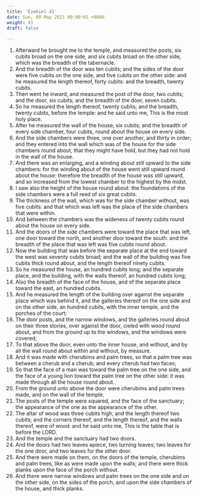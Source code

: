 ```yaml
---
title: 'Ezekiel 41'
date: Sun, 09 May 2021 00:00:01 +0000
weight: 41
draft: false
  
---
```


1. Afterward he brought me to the temple, and measured the posts, six cubits broad on the one side, and six cubits broad on the other side, which was the breadth of the tabernacle.
2. And the breadth of the door was ten cubits; and the sides of the door were five cubits on the one side, and five cubits on the other side: and he measured the length thereof, forty cubits: and the breadth, twenty cubits.
3. Then went he inward, and measured the post of the door, two cubits; and the door, six cubits; and the breadth of the door, seven cubits.
4. So he measured the length thereof, twenty cubits; and the breadth, twenty cubits, before the temple: and he said unto me, This is the most holy place.
5. After he measured the wall of the house, six cubits; and the breadth of every side chamber, four cubits, round about the house on every side.
6. And the side chambers were three, one over another, and thirty in order; and they entered into the wall which was of the house for the side chambers round about, that they might have hold, but they had not hold in the wall of the house.
7. And there was an enlarging, and a winding about still upward to the side chambers: for the winding about of the house went still upward round about the house: therefore the breadth of the house was still upward, and so increased from the lowest chamber to the highest by the midst.
8. I saw also the height of the house round about: the foundations of the side chambers were a full reed of six great cubits.
9. The thickness of the wall, which was for the side chamber without, was five cubits: and that which was left was the place of the side chambers that were within.
10. And between the chambers was the wideness of twenty cubits round about the house on every side.
11. And the doors of the side chambers were toward the place that was left, one door toward the north, and another door toward the south: and the breadth of the place that was left was five cubits round about.
12. Now the building that was before the separate place at the end toward the west was seventy cubits broad; and the wall of the building was five cubits thick round about, and the length thereof ninety cubits.
13. So he measured the house, an hundred cubits long; and the separate place, and the building, with the walls thereof, an hundred cubits long;
14. Also the breadth of the face of the house, and of the separate place toward the east, an hundred cubits.
15. And he measured the length of the building over against the separate place which was behind it, and the galleries thereof on the one side and on the other side, an hundred cubits, with the inner temple, and the porches of the court;
16. The door posts, and the narrow windows, and the galleries round about on their three stories, over against the door, cieled with wood round about, and from the ground up to the windows, and the windows were covered;
17. To that above the door, even unto the inner house, and without, and by all the wall round about within and without, by measure.
18. And it was made with cherubims and palm trees, so that a palm tree was between a cherub and a cherub; and every cherub had two faces;
19. So that the face of a man was toward the palm tree on the one side, and the face of a young lion toward the palm tree on the other side: it was made through all the house round about.
20. From the ground unto above the door were cherubims and palm trees made, and on the wall of the temple.
21. The posts of the temple were squared, and the face of the sanctuary; the appearance of the one as the appearance of the other.
22. The altar of wood was three cubits high, and the length thereof two cubits; and the corners thereof, and the length thereof, and the walls thereof, were of wood: and he said unto me, This is the table that is before the LORD.
23. And the temple and the sanctuary had two doors.
24. And the doors had two leaves apiece, two turning leaves; two leaves for the one door, and two leaves for the other door.
25. And there were made on them, on the doors of the temple, cherubims and palm trees, like as were made upon the walls; and there were thick planks upon the face of the porch without.
26. And there were narrow windows and palm trees on the one side and on the other side, on the sides of the porch, and upon the side chambers of the house, and thick planks.
